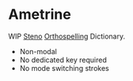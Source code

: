 # Ametrine

WIP [Steno](steno.md) [Orthospelling](steno-glossary.md#orthospelling) Dictionary.

- Non-modal
- No dedicated key required
- No mode switching strokes
